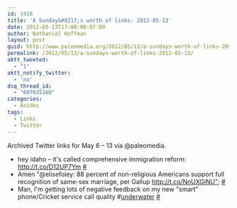 ```yaml
---
id: 1416
title: 'A Sunday&#8217;s worth of links: 2012-05-13'
date: 2012-05-13T17:00:00-07:00
author: Nathaniel Hoffman
layout: post
guid: http://www.paleomedia.org/2012/05/13/a-sundays-worth-of-links-2012-05-13/
permalink: /2012/05/13/a-sundays-worth-of-links-2012-05-13/
aktt_tweeted:
  - "1"
aktt_notify_twitter:
  - 'no'
dsq_thread_id:
  - "697035160"
categories:
  - Asides
tags:
  - Links
  - Twitter
---
```

Archived Twitter links for May 6 &#8211; 13 via @paleomedia.<!--more-->

<ul class="aktt_tweet_digest">
  <li>
    hey idaho &#8211; it's called comprehensive immigration reform: <a href="http://t.co/D12UP7Ym" rel="nofollow">http://t.co/D12UP7Ym</a> <a href="http://twitter.com/paleomedia/statuses/199510069229006848" class="aktt_tweet_time">#</a>
  </li>
  <li>
    Amen "@elisefoley: 88 percent of non-religious Americans support full recognition of same-sex marriage, per Gallup <a href="http://t.co/NnUXGjNU&#038;quot" rel="nofollow">http://t.co/NnUXGjNU&quot</a>; <a href="http://twitter.com/paleomedia/statuses/199850713734590464" class="aktt_tweet_time">#</a>
  </li>
  <li>
    Man, I'm getting lots of negative feedback on my new "smart" phone/Cricket service call quality #<a href="http://search.twitter.com/search?q=%23underwater" class="aktt_hashtag">underwater</a> <a href="http://twitter.com/paleomedia/statuses/199886336549847040" class="aktt_tweet_time">#</a>
  </li>
</ul>